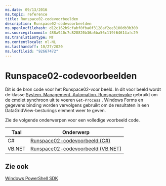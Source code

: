 ```yaml
---
ms.date: 09/13/2016
ms.topic: reference
title: Runspace02-codevoorbeelden
description: Runspace02-codevoorbeelden
ms.openlocfilehash: d12c162b9cfabf0fba0f3128af2ee3100db3b300
ms.sourcegitcommit: 488a940c7c828820b36a6ba56c119f64614afc29
ms.translationtype: MT
ms.contentlocale: nl-NL
ms.lasthandoff: 10/27/2020
ms.locfileid: "92667472"
---
```

# <a name="runspace02-code-samples"></a>Runspace02-codevoorbeelden

Dit is de bron code voor het Runspace02-voor beeld. In dit voor beeld wordt de klasse [System. Management. Automation. Runspaceinvoke](/dotnet/api/System.Management.Automation.RunspaceInvoke) gebruikt om de cmdlet synchroon uit te voeren `Get-Process` . Windows Forms en gegevens binding worden vervolgens gebruikt om de resultaten in een DataGridView-besturings element weer te geven.

Zie de volgende onderwerpen voor een volledige voorbeeld code.

|Taal|Onderwerp|
|--------------|-----------|
|C#|[Runspace02-codevoorbeeld (C#)](./runspace02-csharp-code-sample.md)|
|VB.NET|[Runspace02-codevoorbeeld (VB.NET)](./runspace02-vb-net-code-sample.md)|

## <a name="see-also"></a>Zie ook

[Windows PowerShell SDK](../windows-powershell-reference.md)

